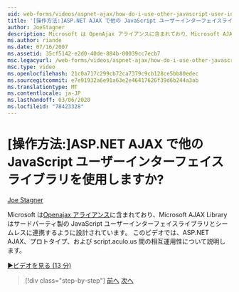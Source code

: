```yaml
---
uid: web-forms/videos/aspnet-ajax/how-do-i-use-other-javascript-user-interface-libraries-with-aspnet-ajax
title: '[操作方法:]ASP.NET AJAX で他の JavaScript ユーザーインターフェイスライブラリを使用しますか? | Microsoft Docs'
author: JoeStagner
description: Microsoft は OpenAjax アライアンスに含まれており、Microsoft AJAX Library はサードパーティ製の JavaScript ユーザーインターフェイスライブラリとシームレスに連携するように設計されています...
ms.author: riande
ms.date: 07/16/2007
ms.assetid: 35cf5142-e2d0-40de-884b-00039cc7ecb7
msc.legacyurl: /web-forms/videos/aspnet-ajax/how-do-i-use-other-javascript-user-interface-libraries-with-aspnet-ajax
msc.type: video
ms.openlocfilehash: 21c0a717c299cb72ca7379c9cb128ce5bb80edec
ms.sourcegitcommit: e7e91932a6e91a63e2e46417626f39d6b244a3ab
ms.translationtype: MT
ms.contentlocale: ja-JP
ms.lasthandoff: 03/06/2020
ms.locfileid: "78423328"
---
```

# <a name="how-do-i-use-other-javascript-user-interface-libraries-with-aspnet-ajax"></a>[操作方法:]ASP.NET AJAX で他の JavaScript ユーザーインターフェイスライブラリを使用しますか?

[Joe Stagner](https://github.com/JoeStagner)

Microsoft は[Openajax アライアンス](http://www.openajax.org/)に含まれており、Microsoft AJAX Library はサードパーティ製の JavaScript ユーザーインターフェイスライブラリとシームレスに連携するように設計されています。 このビデオでは、ASP.NET AJAX、プロトタイプ、および script.aculo.us 間の相互運用性について説明します。

[&#9654;ビデオを見る (13 分)](https://channel9.msdn.com/Blogs/ASP-NET-Site-Videos/how-do-i-use-other-javascript-user-interface-libraries-with-aspnet-ajax)

> [!div class="step-by-step"]
> [前へ](how-do-i-choose-between-methods-of-ajax-page-updates.md)
> [次へ](how-do-i-use-the-aspnet-ajax-profile-services.md)
